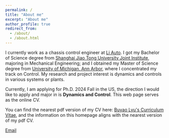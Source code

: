 ```yaml
---
permalink: /
title: "About me"
excerpt: "About me"
author_profile: true
redirect_from: 
  - /about/
  - /about.html
---
```


I currently work as a chassis control engineer at [Li Auto](https://ir.lixiang.com/). I got my Bachelor of Science degree from [Shanghai Jiao Tong University Joint Institute](https://www.ji.sjtu.edu.cn/), majoring in Mechanical Engineering; and I obtained my Master of Science degree from [University of Michigan, Ann Arbor](https://me.engin.umich.edu/), where I concentrated my track on Control. My research and project interest is dynamics and controls in various systems or plants.

Currently, I am applying for Ph.D. 2024 Fall in the US, the direction I would like to apply and major in is **Dynamics and Control**. This web page serves as the online CV.

You can find the nearest pdf version of my CV here: [Buyao Lyu's Curriculum Vitae](../assets/Resume_BuyaoLyu.pdf), and the information on this homepage aligns with the nearest version of my pdf CV.

[Email](mailto:wqrydqk@umich.edu)

